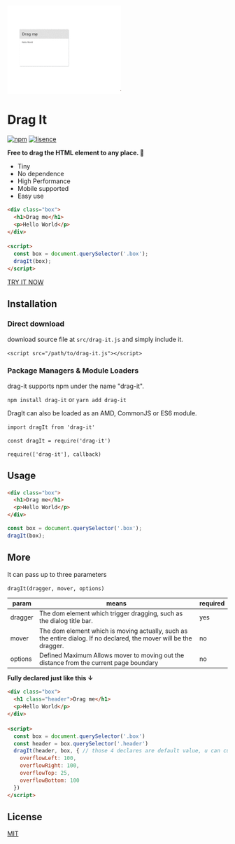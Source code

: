![](screenShots/example.gif)


# Drag It

[![npm](https://img.shields.io/badge/npm-1.0.0-blue.svg)](https://www.npmjs.com/package/drag-it)
[![lisence](https://img.shields.io/badge/LISENCE-MIT-green.svg)](https://github.com/Alex-xd/preview-upload)

**Free to drag the HTML element to any place. 🍭**

- Tiny
- No dependence
- High Performance
- Mobile supported
- Easy use


```html
<div class="box">
  <h1>Drag me</h1>
  <p>Hello World</p>
</div>

<script>
  const box = document.querySelector('.box');
  dragIt(box);
</script>
```

[TRY IT NOW](https://github.com/Alex-xd/drag-it/index.html)

## Installation

### Direct download

download source file at `src/drag-it.js` and simply include it.

`<script src="/path/to/drag-it.js"></script>`


### Package Managers & Module Loaders

drag-it supports npm under the name "drag-it".

`npm install drag-it` or `yarn add drag-it`

DragIt can also be loaded as an AMD, CommonJS or ES6 module.

`import dragIt from 'drag-it'`

`const dragIt = require('drag-it')`

`require(['drag-it'], callback)`

## Usage

```html
<div class="box">
  <h1>Drag me</h1>
  <p>Hello World</p>
</div>
```

```javascript
const box = document.querySelector('.box');
dragIt(box);
```

## More

It can pass up to three parameters

`dragIt(dragger, mover, options)`

| param | means |required |
|-------|-------|---------|
|dragger|The dom element which trigger dragging, such as the dialog title bar.| yes |
| mover | The dom element which is moving actually, such as the entire dialog. If no declared, the mover will be the dragger. | no|
| options | Defined Maximum Allows mover to moving out the distance from the current page boundary | no|

**Fully declared just like this ↓**

```html
<div class="box">
  <h1 class="header">Drag me</h1>
  <p>Hello World</p>
</div>

<script>
  const box = document.querySelector('.box')
  const header = box.querySelector('.header')
  dragIt(header, box, { // those 4 declares are default value, u can customize it.
    overflowLeft: 100,
    overflowRight: 100,
    overflowTop: 25,
    overflowBottom: 100
  })
</script>
```

## License

[MIT](https://github.com/Alex-xd/drag-it/blob/master/LICENSE)
